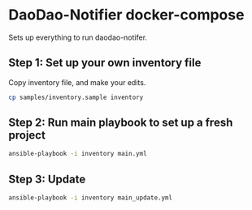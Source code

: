 # DaoDao-Notifier docker-compose

Sets up everything to run daodao-notifer.

## Step 1: Set up your own inventory file

Copy inventory file, and make your edits.

```bash
cp samples/inventory.sample inventory
```

## Step 2: Run main playbook to set up a fresh project

```bash
ansible-playbook -i inventory main.yml
```

## Step 3: Update

```bash
ansible-playbook -i inventory main_update.yml
```